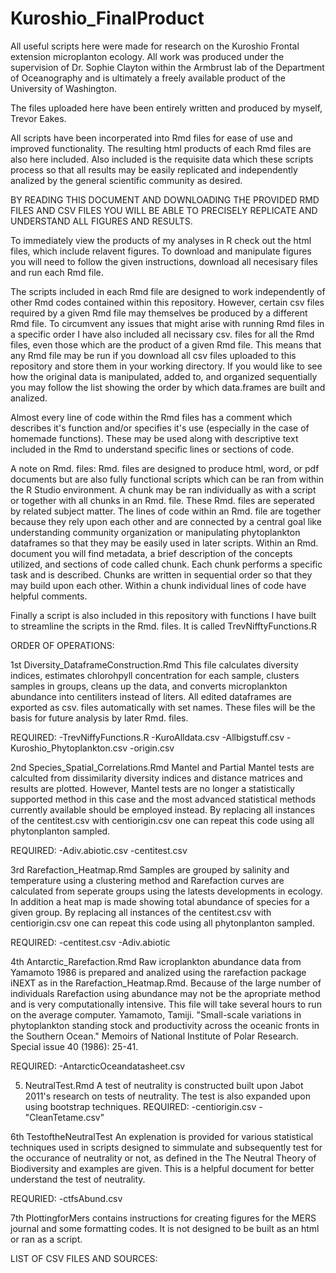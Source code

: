 # Kuroshio_FinalProduct
All useful scripts here were made for research on the Kuroshio Frontal extension microplanton ecology. All work was produced under the supervision of Dr. Sophie Clayton within the Armbrust lab of the Department of Oceanography and is ultimately a freely available product of the University of Washington. 

The files uploaded here have been entirely written and produced by myself, Trevor Eakes. 

All scripts have been incorperated into Rmd files for ease of use and improved functionality. The resulting html products of each Rmd files are also here included. Also included is the requisite data which these scripts process so that all results may be easily replicated and independently analized by the general scientific community as desired. 

BY READING THIS DOCUMENT AND DOWNLOADING THE PROVIDED RMD FILES AND CSV FILES YOU WILL BE ABLE TO PRECISELY REPLICATE AND UNDERSTAND ALL FIGURES AND RESULTS.

To immediately view the products of my analyses in R check out the html files, which include relavent figures. To download and manipulate figures you will need to follow the given instructions, download all necesisary files and run each Rmd file. 

The scripts included in each Rmd file are designed to work independently of other Rmd codes contained within this repository. However, certain csv files required by a given Rmd file may themselves be produced by a different Rmd file. To circumvent any issues that might arise with running Rmd files in a specific order I have also included all necissary csv. files for all the Rmd files, even those which are the product of a given Rmd file. This means that any Rmd file may be run if you download all csv files uploaded to this repository and store them in your working directory. If you would like to see how the original data is manipulated, added to, and organized sequentially you may follow the list showing the order by which data.frames are built and analized. 

Almost every line of code within the Rmd files has a comment which describes it's function and/or specifies it's use (especially in the case of homemade functions). These may be used along with descriptive text included in the Rmd to understand specific lines or sections of code. 

A note on Rmd. files: 
Rmd. files are designed to produce html, word, or pdf documents but are also fully functional scripts which can be ran from within the R Studio environment. A chunk may be ran individually as with a script or together with all chunks in an Rmd. file. These Rmd. files are seperated by related subject matter. The lines of code within an Rmd. file are together because they rely upon each other and are connected by a central goal like understanding community organization or manipulating phytoplankton dataframes so that they may be easily used in later scripts. Within an Rmd. document you will find metadata, a brief description of the concepts utilized, and sections of code called chunk. Each chunk performs a specific task and is described. Chunks are written in sequential order so that they may build upon each other. Within a chunk individual lines of code have helpful comments.  

Finally a script is also included in this repository with functions I have built to streamline the scripts in the Rmd. files. It is called TrevNifftyFunctions.R

ORDER OF OPERATIONS: 

1st Diversity_DataframeConstruction.Rmd
This file calculates diversity indices, estimates chlorohpyll concentration for each sample, clusters samples in groups, cleans up the data, and converts microplankton abundance into centiliters instead of liters. All edited dataframes are exported as csv. files automatically with set names. These files will be the basis for future analysis by later Rmd. files.

  REQUIRED: 
-TrevNiffyFunctions.R
-KuroAlldata.csv
-Allbigstuff.csv
-Kuroshio_Phytoplankton.csv
-origin.csv

2nd Species_Spatial_Correlations.Rmd
Mantel and Partial Mantel tests are calculted from dissimilarity diversity indices and distance matrices and results are plotted. However, Mantel tests are no longer a statistically supported method in this case and the most advanced statistical methods currently available should be employed instead. By replacing all instances of the centitest.csv with centiorigin.csv one can repeat this code using all phytonplanton sampled. 

REQUIRED: 
-Adiv.abiotic.csv
-centitest.csv

3rd Rarefaction_Heatmap.Rmd
Samples are grouped by salinity and temperature using a clustering method and Rarefaction curves are calculated from seperate groups using the latests developments in ecology. In addition a heat map is made showing total abundance of species for a given group. By replacing all instances of the centitest.csv with centiorigin.csv one can repeat this code using all phytonplanton sampled.

REQUIRED:
-centitest.csv
-Adiv.abiotic

4th Antarctic_Rarefaction.Rmd
Raw icroplankton abundance data from Yamamoto 1986 is prepared and analized using the rarefaction package iNEXT  as in the Rarefaction_Heatmap.Rmd. Because of the large number of individuals Rarefaction using abundance may not be the apropriate method and is very computationally intensive. This file will take several hours to run on the average computer. 
Yamamoto, Tamiji. "Small-scale variations in phytoplankton standing stock and productivity across the oceanic fronts in the Southern Ocean." Memoirs of National Institute of Polar Research. Special issue 40 (1986): 25-41.

REQUIRED:
-AntarcticOceandatasheet.csv

5. NeutralTest.Rmd
A test of neutrality is constructed built upon Jabot 2011's research on tests of neutrality. The test is also expanded upon using bootstrap techniques. 
REQUIRED: 
-centiorigin.csv
-"CleanTetame.csv"

6th TestoftheNeutralTest
An explenation is provided for various statistical techniques used in scripts designed to simmulate and subsequently test for the occurance of neutrality or not, as defined in the The Neutral Theory of Biodiversity and examples are given. This is a helpful document for better understand the test of neutrality. 

REQURIED: 
-ctfsAbund.csv

7th PlottingforMers contains instructions for creating figures for the MERS journal and some formatting codes. It is not designed to be built as an html or ran as a script. 

LIST OF CSV FILES AND SOURCES:

  
